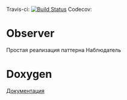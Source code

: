 Travis-ci: [![Build Status](https://travis-ci.org/HankHenshaw/Observer.svg?branch=master)](https://travis-ci.org/HankHenshaw/Observer)
Codecov:

# Observer

Простая реализация паттерна Наблюдатель

# Doxygen

[Документация](https://HankHenshaw.github.io/Observer/)